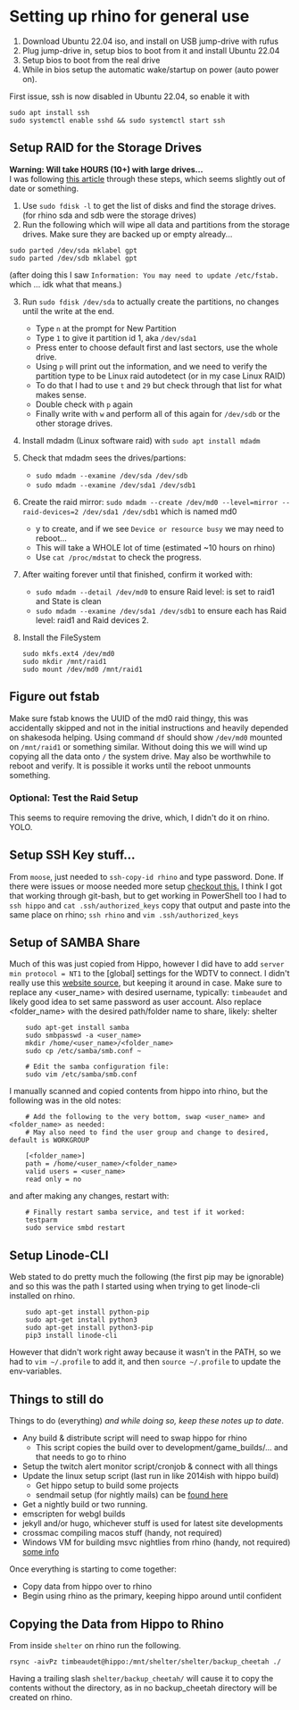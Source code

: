 

# Setting up rhino for general use

1. Download Ubuntu 22.04 iso, and install on USB jump-drive with rufus
2. Plug jump-drive in, setup bios to boot from it and install Ubuntu 22.04
3. Setup bios to boot from the real drive
4. While in bios setup the automatic wake/startup on power (auto power on).

First issue, ssh is now disabled in Ubuntu 22.04, so enable it with

```
sudo apt install ssh
sudo systemctl enable sshd && sudo systemctl start ssh
```

## Setup RAID for the Storage Drives

**Warning: Will take HOURS (10+) with large drives...**  
I was following [this article](https://www.linuxbabe.com/linux-server/linux-software-raid-1-setup) through these steps, which seems slightly out of date or something.

1. Use `sudo fdisk -l` to get the list of disks and find the storage drives. (for rhino sda and sdb were the storage drives)
2. Run the following which will wipe all data and partitions from the storage drives. Make sure they are backed up or empty already...
```
sudo parted /dev/sda mklabel gpt
sudo parted /dev/sdb mklabel gpt
```

(after doing this I saw `Information: You may need to update /etc/fstab.` which ... idk what that means.)

3. Run `sudo fdisk /dev/sda` to actually create the partitions, no changes until the write at the end.
    - Type `n` at the prompt for New Partition
    - Type `1` to give it partition id 1, aka `/dev/sda1`
    - Press enter to choose default first and last sectors, use the whole drive.
    - Using `p` will print out the information, and we need to verify the partition type to be Linux raid autodetect (or in my case Linux RAID)
    - To do that I had to use `t` and `29` but check through that list for what makes sense.
    - Double check with `p` again
    - Finally write with `w` and perform all of this again for `/dev/sdb` or the other storage drives.

4. Install mdadm (Linux software raid) with `sudo apt install mdadm`
5. Check that mdadm sees the drives/partions:
    - `sudo mdadm --examine /dev/sda /dev/sdb`
    - `sudo mdadm --examine /dev/sda1 /dev/sdb1`
6. Create the raid mirror: `sudo mdadm --create /dev/md0 --level=mirror --raid-devices=2 /dev/sda1 /dev/sdb1` which is named md0
    - y to create, and if we see `Device or resource busy` we may need to reboot...
    - This will take a WHOLE lot of time (estimated ~10 hours on rhino)
    - Use `cat /proc/mdstat` to check the progress.
7. After waiting forever until that finished, confirm it worked with:
    - `sudo mdadm --detail /dev/md0` to ensure Raid level: is set to raid1 and State is clean
    - `sudo mdadm --examine /dev/sda1 /dev/sdb1` to ensure each has Raid level: raid1 and Raid devices 2.
8. Install the FileSystem
    ```
    sudo mkfs.ext4 /dev/md0
    sudo mkdir /mnt/raid1
    sudo mount /dev/md0 /mnt/raid1
    ```

## Figure out fstab

Make sure fstab knows the UUID of the md0 raid thingy, this was accidentally skipped and not in the initial instructions and heavily depended on shakesoda helping. Using command `df` should show `/dev/md0` mounted on `/mnt/raid1` or something similar. Without doing this we will wind up copying all the data onto `/` the system drive. May also be worthwhile to reboot and verify. It is possible it works until the reboot unmounts something.


### Optional: Test the Raid Setup
This seems to require removing the drive, which, I didn't do it on rhino. YOLO.


## Setup SSH Key stuff... 
From `moose`, just needed to `ssh-copy-id rhino` and type password. Done. If there were issues or moose needed more setup [checkout this.](https://github.com/timbeaudet/knowledge_base/blob/main/processes/sshkey_auto_login.md)
I think I got that working through git-bash, but to get working in PowerShell too I had to `ssh hippo` and `cat .ssh/authorized_keys` copy that output and paste into the same place on rhino; `ssh rhino` and `vim .ssh/authorized_keys`

## Setup of SAMBA Share

Much of this was just copied from Hippo, however I did have to add `server min protocol = NT1` to the [global] settings for the WDTV to connect. I didn't really use this [website source](https://help.ubuntu.com/community/How%20to%20Create%20a%20Network%20Share%20Via%20Samba%20Via%20CLI%20%28Command-line%20interface/Linux%20Terminal%29%20-%20Uncomplicated%2C%20Simple%20and%20Brief%20Way%21), but keeping it around in case. Make sure to replace any <user_name> with desired username, typically: `timbeaudet` and likely good idea to set same password as user account. Also replace <folder_name> with the desired path/folder name to share, likely: shelter
```
    sudo apt-get install samba
    sudo smbpasswd -a <user_name>
    mkdir /home/<user_name>/<folder_name>
    sudo cp /etc/samba/smb.conf ~

    # Edit the samba configuration file:
    sudo vim /etc/samba/smb.conf
```

I manually scanned and copied contents from hippo into rhino, but the following was in the old notes:

```
    # Add the following to the very bottom, swap <user_name> and <folder_name> as needed:
    # May also need to find the user group and change to desired, default is WORKGROUP

    [<folder_name>]
    path = /home/<user_name>/<folder_name>
    valid users = <user_name>
    read only = no
```

and after making any changes, restart with:
```
    # Finally restart samba service, and test if it worked:
    testparm
    sudo service smbd restart    
```

## Setup Linode-CLI

Web stated to do pretty much the following (the first pip may be ignorable) and so this was the path I started using when trying to get linode-cli installed on rhino.

```
    sudo apt-get install python-pip
    sudo apt-get install python3
    sudo apt-get install python3-pip
    pip3 install linode-cli
```

However that didn't work right away because it wasn't in the PATH, so we had to `vim ~/.profile` to add it, and then `source ~/.profile` to update the env-variables.


## Things to still do

Things to do (everything) _and while doing so, keep these notes up to date_.

- Any build & distribute script will need to swap hippo for rhino
  - This script copies the build over to development/game_builds/... and that needs to go to rhino
- Setup the twitch alert monitor script/cronjob & connect with all things
- Update the linux setup script (last run in like 2014ish with hippo build)
  - Get hippo setup to build some projects
  - sendmail setup (for nightly mails) can be [found here](https://github.com/timbeaudet/knowledge_base/blob/main/platforms/linux.md)
- Get a nightly build or two running.
- emscripten for webgl builds
- jekyll and/or hugo, whichever stuff is used for latest site developments
- crossmac compiling macos stuff (handy, not required)
- Windows VM for building msvc nightlies from rhino (handy, not required) [some info](https://dev.to/pwd9000/create-a-docker-based-self-hosted-github-runner-windows-container-3p7e)


Once everything is starting to come together:
- Copy data from hippo over to rhino
- Begin using rhino as the primary, keeping hippo around until confident



## Copying the Data from Hippo to Rhino

From inside `shelter` on rhino run the following.

`rsync -aivPz timbeaudet@hippo:/mnt/shelter/shelter/backup_cheetah ./`

Having a trailing slash `shelter/backup_cheetah/` will cause it to copy the contents without the directory, as in no backup_cheetah directory will be created on rhino.

